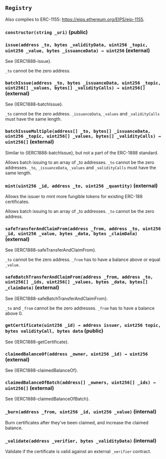 ## `Registry`

Also complies to ERC-1155: https://eips.ethereum.org/EIPS/eip-1155.

### `constructor(string _uri)` (public)

### `issue(address _to, bytes _validityData, uint256 _topic, uint256 _value, bytes _issuanceData) → uint256` (external)

See {IERC1888-issue}.

`_to` cannot be the zero address.

### `batchIssue(address _to, bytes _issuanceData, uint256 _topic, uint256[] _values, bytes[] _validityCalls) → uint256[]` (external)

See {IERC1888-batchIssue}.

`_to` cannot be the zero address.
`_issuanceData`, `_values` and `_validityCalls` must have the same length.

### `batchIssueMultiple(address[] _to, bytes[] _issuanceData, uint256 _topic, uint256[] _values, bytes[] _validityCalls) → uint256[]` (external)

Similar to {IERC1888-batchIssue}, but not a part of the ERC-1888 standard.

Allows batch issuing to an array of \_to addresses.
`_to` cannot be the zero addresses.
`_to`, `_issuanceData`, `_values` and `_validityCalls` must have the same length.

### `mint(uint256 _id, address _to, uint256 _quantity)` (external)

Allows the issuer to mint more fungible tokens for existing ERC-188 certificates.

Allows batch issuing to an array of \_to addresses.
`_to` cannot be the zero address.

### `safeTransferAndClaimFrom(address _from, address _to, uint256 _id, uint256 _value, bytes _data, bytes _claimData)` (external)

See {IERC1888-safeTransferAndClaimFrom}.

`_to` cannot be the zero address.
`_from` has to have a balance above or equal `_value`.

### `safeBatchTransferAndClaimFrom(address _from, address _to, uint256[] _ids, uint256[] _values, bytes _data, bytes[] _claimData)` (external)

See {IERC1888-safeBatchTransferAndClaimFrom}.

`_to` and `_from` cannot be the zero addresses.
`_from` has to have a balance above 0.

### `getCertificate(uint256 _id) → address issuer, uint256 topic, bytes validityCall, bytes data` (public)

See {IERC1888-getCertificate}.

### `claimedBalanceOf(address _owner, uint256 _id) → uint256` (external)

See {IERC1888-claimedBalanceOf}.

### `claimedBalanceOfBatch(address[] _owners, uint256[] _ids) → uint256[]` (external)

See {IERC1888-claimedBalanceOfBatch}.

### `_burn(address _from, uint256 _id, uint256 _value)` (internal)

Burn certificates after they've been claimed, and increase the claimed balance.

### `_validate(address _verifier, bytes _validityData)` (internal)

Validate if the certificate is valid against an external `_verifier` contract.
